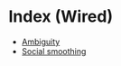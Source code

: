# Index (Wired)

- [Ambiguity](../40_chapters/02-why-misunderstanding-happens-naturally.md#c1-ambiguity)
- [Social smoothing](../40_chapters/02-why-misunderstanding-happens-naturally.md#c1-social-smoothing)
